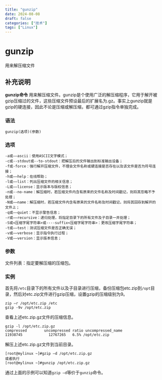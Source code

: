 ```yaml
---
title: "gunzip"
date: 2024-08-08
draft: false
categories: ["技术"]
tags: ["Linux"]
---
```

gunzip
===

用来解压缩文件

## 补充说明

**gunzip命令** 用来解压缩文件。gunzip是个使用广泛的解压缩程序，它用于解开被gzip压缩过的文件，这些压缩文件预设最后的扩展名为.gz。事实上gunzip就是gzip的硬连接，因此不论是压缩或解压缩，都可通过gzip指令单独完成。

###  语法

```shell
gunzip(选项)(参数)
```

###  选项

```shell
-a或——ascii：使用ASCII文字模式；
-c或--stdout或--to-stdout：把解压后的文件输出到标准输出设备；
-f或-force：强行解开压缩文件，不理会文件名称或硬连接是否存在以及该文件是否为符号连接；
-h或——help：在线帮助；
-l或——list：列出压缩文件的相关信息；
-L或——license：显示版本与版权信息；
-n或--no-name：解压缩时，若压缩文件内含有原来的文件名称及时间戳记，则将其忽略不予处理；
-N或——name：解压缩时，若压缩文件内含有原来的文件名称及时间戳记，则将其回存到解开的文件上；
-q或——quiet：不显示警告信息；
-r或——recursive：递归处理，将指定目录下的所有文件及子目录一并处理；
-S或<压缩字尾字符串>或----suffix<压缩字尾字符串>：更改压缩字尾字符串；
-t或——test：测试压缩文件是否正确无误；
-v或——verbose：显示指令执行过程；
-V或——version：显示版本信息；
```

###  参数

文件列表：指定要解压缩的压缩包。

###  实例

首先将`/etc`目录下的所有文件以及子目录进行压缩，备份压缩包etc.zip到`/opt`目录，然后对etc.zip文件进行gzip压缩，设置gzip的压缩级别为9。

```shell
zip –r /opt/etc.zip /etc
gzip -9v /opt/etc.zip
```

查看上述etc.zip.gz文件的压缩信息。

```shell
gzip -l /opt/etc.zip.gz
compressed        uncompressed ratio uncompressed_name
11938745            12767265   6.5% /opt/etc.zip
```

解压上述etc.zip.gz文件到当前目录。

```shell
[root@mylinux ~]#gzip –d /opt/etc.zip.gz 
或者执行
[root@mylinux ~]#gunzip /opt/etc.zip.gz
```

通过上面的示例可以知道`gzip –d`等价于`gunzip`命令。


